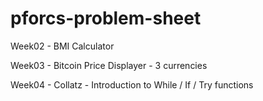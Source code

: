 # pforcs-problem-sheet

Week02 - BMI Calculator

Week03 - Bitcoin Price Displayer - 3 currencies

Week04 - Collatz - Introduction to While / If / Try functions